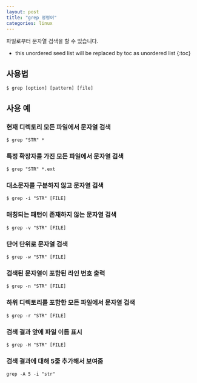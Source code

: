 ```yaml
---
layout: post
title: "grep 명령어"
categories: linux
---
```


파일로부터 문자열 검색을 할 수 있습니다.

* this unordered seed list will be replaced by toc as unordered list
{:toc}

## 사용법

    $ grep [option] [pattern] [file]

## 사용 예

### 현재 디렉토리 모든 파일에서 문자열 검색

    $ grep "STR" *

### 특정 확장자를 가진 모든 파일에서 문자열 검색

    $ grep "STR" *.ext

### 대소문자를 구분하지 않고 문자열 검색

    $ grep -i "STR" [FILE]

### 매칭되는 패턴이 존재하지 않는 문자열 검색

    $ grep -v "STR" [FILE]

### 단어 단위로 문자열 검색

    $ grep -w "STR" [FILE]

### 검색된 문자열이 포함된 라인 번호 출력

    $ grep -n "STR" [FILE]

### 하위 디렉토리를 포함한 모든 파일에서 문자열 검색

    $ grep -r "STR" [FILE]

### 검색 결과 앞에 파일 이름 표시

    $ grep -H "STR" [FILE]

### 검색 결과에 대해 5줄 추가해서 보여줌

```
grep -A 5 -i "str"
```